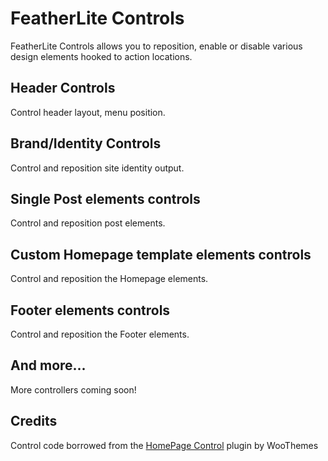 # FeatherLite Controls
FeatherLite Controls allows you to reposition, enable or disable various design elements hooked to action locations.

## Header Controls
Control header layout, menu position.

## Brand/Identity Controls
Control and reposition site identity output.

## Single Post elements controls
Control and reposition post elements.

## Custom Homepage template elements controls
Control and reposition the Homepage elements.

## Footer elements controls
Control and reposition the Footer elements.

## And more...
More controllers coming soon!

## Credits
Control code borrowed from the [HomePage Control](https://github.com/woocommerce/homepage-control) plugin by WooThemes
